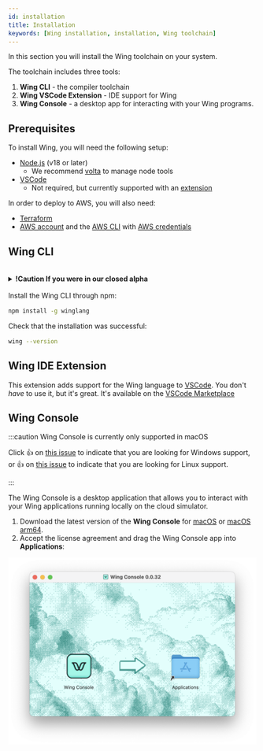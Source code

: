 ```yaml
---
id: installation
title: Installation
keywords: [Wing installation, installation, Wing toolchain]
---
```


In this section you will install the Wing toolchain on your system.

The toolchain includes three tools:

1. **Wing CLI** - the compiler toolchain
2. **Wing VSCode Extension** - IDE support for Wing
3. **Wing Console** - a desktop app for interacting with your Wing programs.

## Prerequisites

To install Wing, you will need the following setup:

* [Node.js](https://nodejs.org/en/) (v18 or later)
  * We recommend [volta](https://volta.sh) to manage node tools
* [VSCode]
  * Not required, but currently supported with an [extension](#wing-ide-extension)

In order to deploy to AWS, you will also need:

* [Terraform](https://terraform.io/downloads)
* [AWS account] and the [AWS CLI] with [AWS credentials]

## Wing CLI

<br/>
<details>
  <summary><b>!Caution If you were in our closed alpha</b></summary>
<br/>

If you installed Wing as part of our closed alpha, please make sure to uninstall the existing version
and clean up your `~/.npmrc` before continuing. Otherwise you will see the following error when trying
to install `winglang`:

```
Not Found - GET https://npm.pkg.github.com/@winglang%2fsdk
```

First, uninstall Wing from your system:

```sh
npm uninstall -g @winglang/wing
```

Now, edit `~/.npmrc` and remove this line:

```
@winglang:registry=https://npm.pkg.github.com/
```

You can also just delete `~/.npmrc` if there are no other registries that you are signed into.

</details>

<br/>
Install the Wing CLI through npm:

```sh
npm install -g winglang
```

Check that the installation was successful:

```sh
wing --version
```

## Wing IDE Extension

This extension adds support for the Wing language to [VSCode]. You don't *have*
to use it, but it's great. It's available on the [VSCode Marketplace](https://marketplace.visualstudio.com/items?itemName=Monada.vscode-wing)

## Wing Console

:::caution Wing Console is currently only supported in macOS

Click :thumbsup: on [this issue](https://github.com/winglang/wing/issues/630)
to indicate that you are looking for Windows support, or :thumbsup: on
[this issue](https://github.com/winglang/wing/issues/723) to indicate that you
are looking for Linux support.

:::


The Wing Console is a desktop application that allows you to interact with your
Wing applications running locally on the cloud simulator.

1. Download the latest version of the **Wing Console** for [macOS](https://wing-console.s3.amazonaws.com/wing-console.dmg) or [macOS arm64](https://wing-console.s3.amazonaws.com/wing-console-arm64.dmg).
2. Accept the license agreement and drag the Wing Console app into **Applications**:

![Drag the Wing Console app into Applications](./console-install.png 'Wing Console app installation')


[AWS account]: https://portal.aws.amazon.com/billing/signup
[AWS CLI]: https://docs.aws.amazon.com/cli/latest/userguide/install-cliv2.html
[AWS credentials]: https://docs.aws.amazon.com/cli/latest/userguide/cli-configure-files.html
[personal access token]: https://github.com/settings/tokens/new?description=Winglang%20Beta&scopes=repo,read:packages
[VSCode]: https://code.visualstudio.com/
